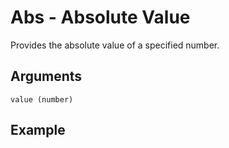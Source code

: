 # Abs - Absolute Value

Provides the absolute value of a specified number.

## Arguments

```value (number)```

## Example

<editor :code="`
Absolute Value Example
by Milo Jacobs\n
was first -15.
was second 15.
pri abs first, abs second!
`"
:code-wordier="`
Absolute Value Example
by Milo Jacobs\n
I was first place in the golf tournament with -15 points!
Chris was second. He had 15 points.
I'm a professional, the absolute first in my class, 
and Chris is the absolute second!
`"
output-method='console'></editor>